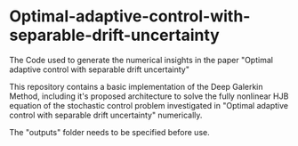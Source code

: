 # Optimal-adaptive-control-with-separable-drift-uncertainty
The Code used to generate the numerical insights in the paper "Optimal adaptive control with separable drift uncertainty"

This repository contains a basic implementation of the Deep Galerkin Method, including it's proposed architecture to solve the fully nonlinear HJB equation of the stochastic control problem investigated in "Optimal adaptive control with separable drift uncertainty" numerically.


The "outputs" folder needs to be specified before use.
